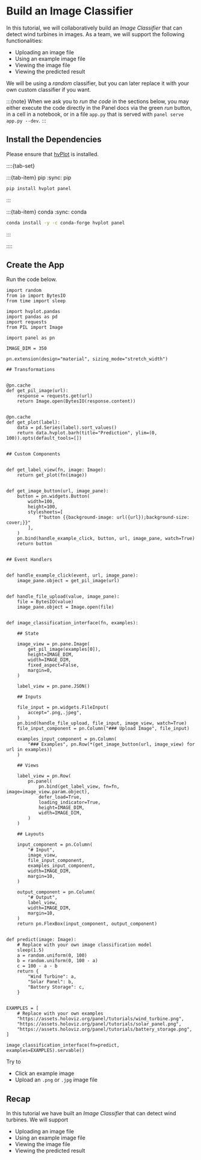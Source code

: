 # Build an Image Classifier

In this tutorial, we will collaboratively build an *Image Classifier* that can detect wind turbines in images. As a team, we will support the following functionalities:

- Uploading an image file
- Using an example image file
- Viewing the image file
- Viewing the predicted result

We will be using a *random* classifier, but you can later replace it with your own custom classifier if you want.

:::{note}
When we ask you to *run the code* in the sections below, you may either execute the code directly in the Panel docs via the green *run* button, in a cell in a notebook, or in a file `app.py` that is served with `panel serve app.py --dev`.
:::

## Install the Dependencies

Please ensure that [hvPlot](https://hvplot.holoviz.org) is installed.

::::{tab-set}

:::{tab-item} pip
:sync: pip

``` bash
pip install hvplot panel
```

:::

:::{tab-item} conda
:sync: conda

``` bash
conda install -y -c conda-forge hvplot panel
```

:::

::::

## Create the App

Run the code below.

```{pyodide}
import random
from io import BytesIO
from time import sleep

import hvplot.pandas
import pandas as pd
import requests
from PIL import Image

import panel as pn

IMAGE_DIM = 350

pn.extension(design="material", sizing_mode="stretch_width")

## Transformations


@pn.cache
def get_pil_image(url):
    response = requests.get(url)
    return Image.open(BytesIO(response.content))


@pn.cache
def get_plot(label):
    data = pd.Series(label).sort_values()
    return data.hvplot.barh(title="Prediction", ylim=(0, 100)).opts(default_tools=[])


## Custom Components


def get_label_view(fn, image: Image):
    return get_plot(fn(image))


def get_image_button(url, image_pane):
    button = pn.widgets.Button(
        width=100,
        height=100,
        stylesheets=[
            f"button {{background-image: url({url});background-size: cover;}}"
        ],
    )
    pn.bind(handle_example_click, button, url, image_pane, watch=True)
    return button


## Event Handlers


def handle_example_click(event, url, image_pane):
    image_pane.object = get_pil_image(url)


def handle_file_upload(value, image_pane):
    file = BytesIO(value)
    image_pane.object = Image.open(file)


def image_classification_interface(fn, examples):

    ## State

    image_view = pn.pane.Image(
        get_pil_image(examples[0]),
        height=IMAGE_DIM,
        width=IMAGE_DIM,
        fixed_aspect=False,
        margin=0,
    )

    label_view = pn.pane.JSON()

    ## Inputs

    file_input = pn.widgets.FileInput(
        accept=".png,.jpeg",
    )
    pn.bind(handle_file_upload, file_input, image_view, watch=True)
    file_input_component = pn.Column("### Upload Image", file_input)

    examples_input_component = pn.Column(
        "### Examples", pn.Row(*(get_image_button(url, image_view) for url in examples))
    )

    ## Views

    label_view = pn.Row(
        pn.panel(
            pn.bind(get_label_view, fn=fn, image=image_view.param.object),
            defer_load=True,
            loading_indicator=True,
            height=IMAGE_DIM,
            width=IMAGE_DIM,
        )
    )

    ## Layouts

    input_component = pn.Column(
        "# Input",
        image_view,
        file_input_component,
        examples_input_component,
        width=IMAGE_DIM,
        margin=10,
    )

    output_component = pn.Column(
        "# Output",
        label_view,
        width=IMAGE_DIM,
        margin=10,
    )
    return pn.FlexBox(input_component, output_component)


def predict(image: Image):
    # Replace with your own image classification model
    sleep(1.5)
    a = random.uniform(0, 100)
    b = random.uniform(0, 100 - a)
    c = 100 - a - b
    return {
        "Wind Turbine": a,
        "Solar Panel": b,
        "Battery Storage": c,
    }


EXAMPLES = [
    # Replace with your own examples
    "https://assets.holoviz.org/panel/tutorials/wind_turbine.png",
    "https://assets.holoviz.org/panel/tutorials/solar_panel.png",
    "https://assets.holoviz.org/panel/tutorials/battery_storage.png",
]

image_classification_interface(fn=predict, examples=EXAMPLES).servable()
```

Try to

- Click an example image
- Upload an `.png` or `.jpg` image file

## Recap

In this tutorial we have built an *Image Classifier* that can detect wind turbines. We will support

- Uploading an image file
- Using an example image file
- Viewing the image file
- Viewing the predicted result
